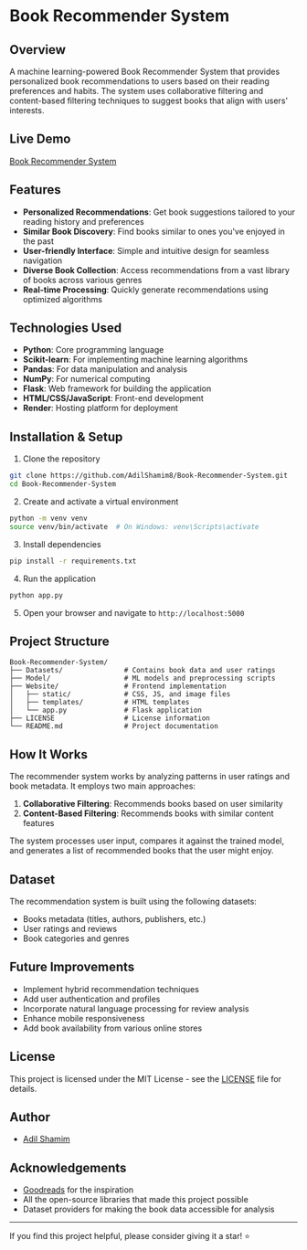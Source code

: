 # Book Recommender System

## Overview
A machine learning-powered Book Recommender System that provides personalized book recommendations to users based on their reading preferences and habits. The system uses collaborative filtering and content-based filtering techniques to suggest books that align with users' interests.

## Live Demo
[Book Recommender System](https://adil-book-recommender8.onrender.com/)

## Features
- **Personalized Recommendations**: Get book suggestions tailored to your reading history and preferences
- **Similar Book Discovery**: Find books similar to ones you've enjoyed in the past
- **User-friendly Interface**: Simple and intuitive design for seamless navigation
- **Diverse Book Collection**: Access recommendations from a vast library of books across various genres
- **Real-time Processing**: Quickly generate recommendations using optimized algorithms

## Technologies Used
- **Python**: Core programming language
- **Scikit-learn**: For implementing machine learning algorithms
- **Pandas**: For data manipulation and analysis
- **NumPy**: For numerical computing
- **Flask**: Web framework for building the application
- **HTML/CSS/JavaScript**: Front-end development
- **Render**: Hosting platform for deployment

## Installation & Setup
1. Clone the repository
```bash
git clone https://github.com/AdilShamim8/Book-Recommender-System.git
cd Book-Recommender-System
```

2. Create and activate a virtual environment
```bash
python -m venv venv
source venv/bin/activate  # On Windows: venv\Scripts\activate
```

3. Install dependencies
```bash
pip install -r requirements.txt
```

4. Run the application
```bash
python app.py
```

5. Open your browser and navigate to `http://localhost:5000`

## Project Structure
```
Book-Recommender-System/
├── Datasets/               # Contains book data and user ratings
├── Model/                  # ML models and preprocessing scripts
├── Website/                # Frontend implementation
│   ├── static/             # CSS, JS, and image files
│   ├── templates/          # HTML templates
│   └── app.py              # Flask application
├── LICENSE                 # License information
└── README.md               # Project documentation
```

## How It Works
The recommender system works by analyzing patterns in user ratings and book metadata. It employs two main approaches:

1. **Collaborative Filtering**: Recommends books based on user similarity
2. **Content-Based Filtering**: Recommends books with similar content features

The system processes user input, compares it against the trained model, and generates a list of recommended books that the user might enjoy.

## Dataset
The recommendation system is built using the following datasets:
- Books metadata (titles, authors, publishers, etc.)
- User ratings and reviews
- Book categories and genres

## Future Improvements
- Implement hybrid recommendation techniques
- Add user authentication and profiles
- Incorporate natural language processing for review analysis
- Enhance mobile responsiveness
- Add book availability from various online stores

## License
This project is licensed under the MIT License - see the [LICENSE](LICENSE) file for details.

## Author
- [Adil Shamim](dilshamim.me)

## Acknowledgements
- [Goodreads](https://www.goodreads.com/) for the inspiration
- All the open-source libraries that made this project possible
- Dataset providers for making the book data accessible for analysis

---

If you find this project helpful, please consider giving it a star! ⭐
